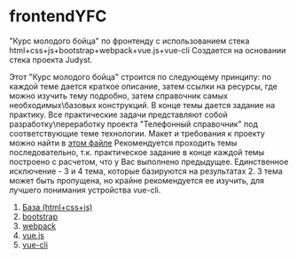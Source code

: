 # frontendYFC
"Курс молодого бойца" по фронтенду с использованием стека html+css+js+bootstrap+webpack+vue.js+vue-cli
Создается на основании стека проекта Judyst.

Этот "Курс молодого бойца" строится по следующему принципу: по каждой теме дается краткое описание, затем ссылки на ресурсы, где можно изучить тему подробно, затем справочник самых необходимых\базовых конструкций. В конце темы дается задание на практику. 
Все практические задачи представляют собой разработку\переработку проекта "Телефонный справочник" под соответствующие теме технологии.
Макет и требования к проекту можно найти в [этом файле](https://link)
Рекомендуется проходить темы последовательно, т.к. практическое задание в конце каждой темы построено с расчетом, что у Вас выполнено предыдущее. Единственное исключение - 3 и 4 тема, которые базируются на результатах 2. 3 тема может быть пропущена, но крайне рекомендуется ее изучить, для лучшего понимания устройства vue-cli. 
 1. [База (html+css+js)]()
 2. [bootstrap]()
 3. [webpack]()
 4. [vue.js]()
 5. [vue-cli]()
